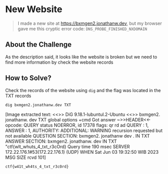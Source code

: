 # New Website
> I made a new site at https://bxmgen2.jonathanw.dev, but my browser gave me this cryptic error code: `DNS_PROBE_FINISHED_NXDOMAIN`

## About the Challenge
As the description said, it looks like the website is broken but we need to find more information by check the website records

## How to Solve?
Check the records of the website using `dig` and the flag was located in the TXT records

```shell
dig bxmgen2.jonathanw.dev TXT
```


[Image extracted text: <<>>
DiG 9.18.1-lubuntul.2-Ubuntu
<<>>
bxmgen2. jonathanw. dev
TXT
global options
+cmd
Got
answer
~>>HEADER<<- opcode:
QUERY
status
NOERROR,
id
17378
flags:
qr
rd
ad
QUERY :
1,
ANSWER :
1,
AUTHORITY:
ADDITIONAL:
WARNING
recursion requested
but
not
available
QUESTION SECTION:
bxmgen2. jonathanw
dev .
IN
TXT
ANSWER  SECTION:
bxmgen2. jonathanw. dev
IN
TXT
"ctf{wlt_whuts_4_txt_r3cOrd}
Query
time
190
msec
SERVER
172.22.176.1#53(172.22.176.1)
(UDP)
WHEN
Sat Jun 03
19:32:50 WIB 2023
MSG SIZE
rcvd
101]


```
ctf{w41t_wh4ts_4_txt_r3c0rd}
```